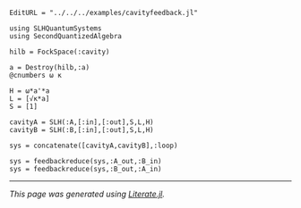 ```@meta
EditURL = "../../../examples/cavityfeedback.jl"
```

````@example cavityfeedback
using SLHQuantumSystems
using SecondQuantizedAlgebra

hilb = FockSpace(:cavity)

a = Destroy(hilb,:a)
@cnumbers ω κ

H = ω*a'*a
L = [√κ*a]
S = [1]

cavityA = SLH(:A,[:in],[:out],S,L,H)
cavityB = SLH(:B,[:in],[:out],S,L,H)

sys = concatenate([cavityA,cavityB],:loop)

sys = feedbackreduce(sys,:A_out,:B_in)
sys = feedbackreduce(sys,:B_out,:A_in)
````

---

*This page was generated using [Literate.jl](https://github.com/fredrikekre/Literate.jl).*

